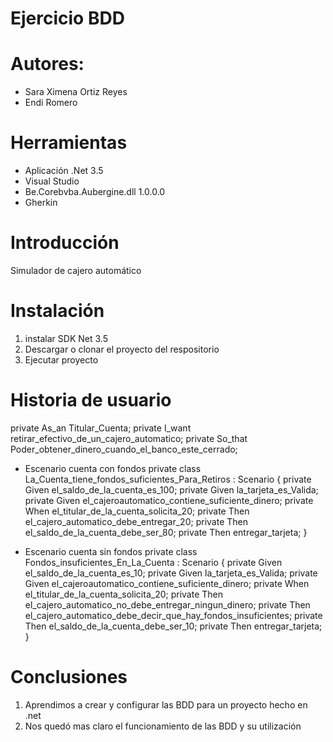 # Ejercicio BDD

# Autores: 
- Sara Ximena Ortiz Reyes
- Endi Romero
         
# Herramientas

- Aplicación .Net 3.5
- Visual Studio
- Be.Corebvba.Aubergine.dll 1.0.0.0
- Gherkin


# Introducción
Simulador de cajero automático

# Instalación 

1. instalar SDK Net 3.5
2. Descargar o clonar el proyecto del respositorio
3. Ejecutar proyecto


# Historia de usuario

private As_an Titular_Cuenta;
private I_want retirar_efectivo_de_un_cajero_automatico;
private So_that Poder_obtener_dinero_cuando_el_banco_este_cerrado;


- Escenario cuenta con fondos
private class La_Cuenta_tiene_fondos_suficientes_Para_Retiros : Scenario {
private Given el_saldo_de_la_cuenta_es_100;
private Given la_tarjeta_es_Valida;
private Given el_cajeroautomatico_contiene_suficiente_dinero;
private When el_titular_de_la_cuenta_solicita_20;
private Then el_cajero_automatico_debe_entregar_20;
private Then el_saldo_de_la_cuenta_debe_ser_80;
private Then entregar_tarjeta;
}


- Escenario cuenta sin fondos
private class Fondos_insuficientes_En_La_Cuenta : Scenario {
private Given el_saldo_de_la_cuenta_es_10;
private Given la_tarjeta_es_Valida;
private Given el_cajeroautomatico_contiene_suficiente_dinero;
private When el_titular_de_la_cuenta_solicita_20;
private Then el_cajero_automatico_no_debe_entregar_ningun_dinero;
private Then el_cajero_automatico_debe_decir_que_hay_fondos_insuficientes;
private Then el_saldo_de_la_cuenta_debe_ser_10;
private Then entregar_tarjeta;
}


# Conclusiones

1. Aprendimos a crear y configurar las BDD para un proyecto hecho en .net
2. Nos quedó mas claro el funcionamiento de las BDD y su utilización

